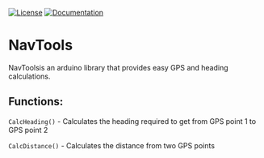 [![License](https://badgen.net/github/license/open-source-autonomous-boat/NavTools)](https://github.com/Open-Source-Autonomous-Boat/NavTools/blob/main/LICENSE.md)
[![Documentation](https://badgen.net/badge/icon/Documentation?icon=github&label)](https://docs.osab.xyz/libraries/navtools/)

# NavTools

NavToolsis an arduino library that provides easy GPS and heading calculations.

## Functions:

`CalcHeading()` - Calculates the heading required to get from GPS point 1 to GPS point 2

`CalcDistance()` - Calculates the distance from two GPS points
